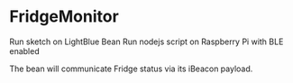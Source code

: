 # FridgeMonitor
Run sketch on LightBlue Bean
Run nodejs script on Raspberry Pi with BLE enabled

The bean will communicate Fridge status via its iBeacon payload.
